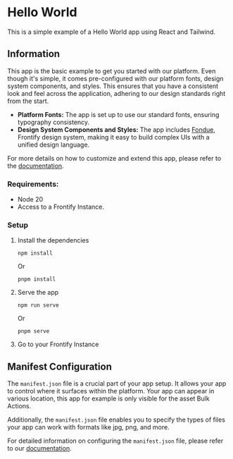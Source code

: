 # Hello World
This is a simple example of a Hello World app using React and Tailwind.

## Information

This app is the basic example to get you started with our platform. Even though it's simple, it comes pre-configured with our platform fonts, design system components, and styles. This ensures that you have a consistent look and feel across the application, adhering to our design standards right from the start.

- **Platform Fonts:** The app is set up to use our standard fonts, ensuring typography consistency.
- **Design System Components and Styles:** The app includes [Fondue](https://fondue-components.frontify.com/), Frontify design system, making it easy to build complex UIs with a unified design language.

For more details on how to customize and extend this app, please refer to the [documentation](https://developer.frontify.com/).

### Requirements:

-   Node 20
-   Access to a Frontify Instance.

### Setup
1. Install the dependencies
    ```
    npm install
    ```
   Or
    ```
    pnpm install
    ```
2. Serve the app
    ```
    npm run serve
    ```
   Or
    ```
    pnpm serve
    ```
3. Go to your Frontify Instance

## Manifest Configuration

The `manifest.json` file is a crucial part of your app setup. It allows your app to control where it surfaces within the platform. Your app can appear in various location, this app for example is only visible for the asset Bulk Actions.

Additionally, the `manifest.json` file enables you to specify the types of files your app can work with formats like jpg, png, and more.

For detailed information on configuring the `manifest.json` file, please refer to our [documentation](https://developer.frontify.com/).
